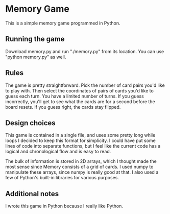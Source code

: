 # Memory Game

This is a simple memory game programmed in Python.

## Running the game

Download memory.py and run "./memory.py" from its location. You can use "python memory.py" as well.

## Rules

The game is pretty straightforward. Pick the number of card pairs you'd like to play with.
Then select the coordinates of pairs of cards you'd like to guess each turn. 
You have a limited number of turns. If you guess incorrectly, you'll get to see what the cards are for a second
before the board resets. If you guess right, the cards stay flipped.

## Design choices

This game is contained in a single file, and uses some pretty long while loops
I decided to keep this format for simplicity. 
I could have put some lines of code into separate functions, 
but I feel like the current code has a logical and chronological flow and is easy to read.

The bulk of information is stored in 2D arrays, which I thought made the most sense since Memory consists of a grid of cards. 
I used numpy to manipulate these arrays, since numpy is really good at that. I also used a few of Python's built-in libraries for various purposes.

## Additional notes

I wrote this game in Python because I really like Python.

